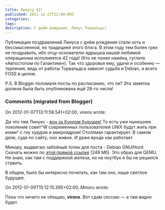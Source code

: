```yaml
---
title: Линусу 42!
published: 2011-12-27T22:00:00Z
categories: 
tags: 
description: С днём рождения, Линус Торвальдс!
---
```


Публикация поздравлений Линуса с днём рождения стали хоть и бессмысленной, но традицией этого блога. В этом году тем более грех не поздравить, ибо отцу-основателю ядрышка нашей любимой операционки исполняется 42 года! (Кто не понял намёка, гуглите «Автостопом по Галактике»). Так что здоровья ему, удачи и особенно — терпения, ведь от работы Торвальдса зависит судьба и Debian, и всего FOSS в целом.

P.S. В Blogger поломали посты по расписанию, что ли? Эта заметка должна была быть опубликована ещё 28-го числа!

<h3 id='hakyll-convert-comments-title'>Comments (migrated from Blogger)</h3>
<div class='hakyll-convert-comment'>
<p class='hakyll-convert-comment-date'>On 2012-01-07T13:11:58.541+02:00, virens wrote:</p>
<p class='hakyll-convert-comment-body'>
Да что там Линукс - <a href="http://www.gnu.org/software/hurd/hurd.html" rel="nofollow">вон за Хурдом будущее!</a> То есть уже нынешнее поколение совет^W современных пользователей UNIX будут жить при комм^ с гну хурдом и микроядром! Столлман гарантирует. В самом деле, судя по сайту, оно живое. И даже вроде как работает.

Минору, выдвигаю забойный топик для поста - Debian GNU/Hurd. Скачать можно по <a href="http://people.debian.org/~sthibault/hurd-i386/debian-hurd.img.tar.gz." rel="nofollow">этой прямой ссылке</a> (248 Мб). Это образ для QEMU. Не знаю, как там с поддержкой железа, но на ноутбук я бы не решился ставить.

В общем, было бы интересно почитать, как там оно, наше светлое будущее.
</p>
</div>

<div class='hakyll-convert-comment'>
<p class='hakyll-convert-comment-date'>On 2012-01-09T15:12:15.395+02:00, Minoru wrote:</p>
<p class='hakyll-convert-comment-body'>
Пока что ничего не обещаю, <b>virens</b>. Вот сдам сессию — а там видно будет.
</p>
</div>



